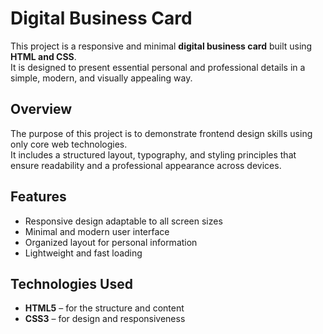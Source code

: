# Digital Business Card

This project is a responsive and minimal **digital business card** built using **HTML and CSS**.  
It is designed to present essential personal and professional details in a simple, modern, and visually appealing way.

## Overview

The purpose of this project is to demonstrate frontend design skills using only core web technologies.  
It includes a structured layout, typography, and styling principles that ensure readability and a professional appearance across devices.

## Features

- Responsive design adaptable to all screen sizes  
- Minimal and modern user interface  
- Organized layout for personal information  
- Lightweight and fast loading  

## Technologies Used

- **HTML5** – for the structure and content  
- **CSS3** – for design and responsiveness  

